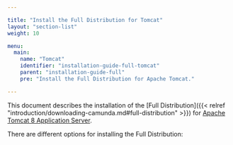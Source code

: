```yaml
---

title: "Install the Full Distribution for Tomcat"
layout: "section-list"
weight: 10

menu:
  main:
    name: "Tomcat"
    identifier: "installation-guide-full-tomcat"
    parent: "installation-guide-full"
    pre: "Install the Full Distribution for Apache Tomcat."

---
```


This document describes the installation of the [Full Distribution]({{< relref "introduction/downloading-camunda.md#full-distribution" >}}) for [Apache Tomcat 8 Application Server](http://tomcat.apache.org/).

There are different options for installing the Full Distribution:
